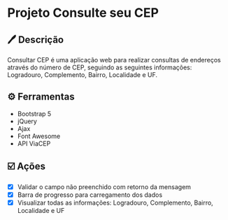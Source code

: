# Projeto Consulte seu CEP

## 🖊️ Descrição
Consultar CEP é uma aplicação web para realizar consultas de endereços através do número de CEP, seguindo as seguintes informações: Logradouro, Complemento, Bairro, Localidade e UF.

## ⚙️ Ferramentas
<ul>
  <li>Bootstrap 5</li>
  <li>jQuery</li>
  <li>Ajax</li>
  <li>Font Awesome</li>
  <li>API ViaCEP</li>
</ul>

## ☑️ Ações
* [X] Validar o campo não preenchido com retorno da mensagem
* [X] Barra de progresso para carregamento dos dados
* [X] Visualizar todas as informações: Logradouro, Complemento, Bairro, Localidade e UF
